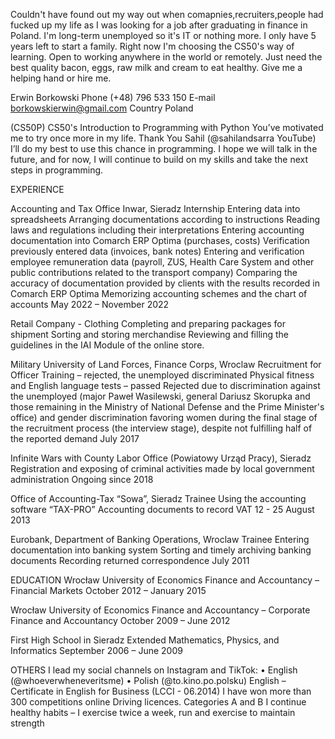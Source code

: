 Couldn't have found out my way out when comapnies,recruiters,people had fucked up my life as I was looking for a job after graduating in finance in Poland.
I'm long-term unemployed so it's IT or nothing more. I only have 5 years left to start a family.
Right now I'm choosing the CS50's way of learning. Open to working anywhere in the world or remotely. Just need the best quality bacon, eggs, raw milk and cream to eat healthy.
Give me a helping hand or hire me.


Erwin Borkowski
Phone (+48) 796 533 150
E-mail borkowskierwin@gmail.com
Country Poland

(CS50P) CS50's Introduction to Programming with Python
You’ve motivated me to try once more in my life.
Thank You Sahil (@sahilandsarra YouTube)
I’ll do my best to use this chance in programming.
I hope we will talk in the future, and for now, I will continue to build on my skills and take
the next steps in programming.

EXPERIENCE

Accounting and Tax Office Inwar, Sieradz
Internship
Entering data into spreadsheets
Arranging documentations according to instructions
Reading laws and regulations including their interpretations
Entering accounting documentation into Comarch ERP Optima (purchases, costs)
Verification previously entered data (invoices, bank notes)
Entering and verification employee remuneration data (payroll, ZUS, Health Care System and
other public contributions related to the transport company)
Comparing the accuracy of documentation provided by clients with the results recorded in
Comarch ERP Optima
Memorizing accounting schemes and the chart of accounts
May 2022 – November 2022

Retail Company - Clothing
Completing and preparing packages for shipment
Sorting and storing merchandise
Reviewing and filling the guidelines in the IAI Module of the online store.

Military University of Land Forces, Finance Corps, Wroclaw
Recruitment for Officer Training – rejected, the unemployed discriminated
Physical fitness and English language tests – passed
Rejected due to discrimination against the unemployed (major Paweł Wasilewski, general
Dariusz Skorupka and those remaining in the Ministry of National Defense and the Prime
Minister's office) and gender discrimination favoring women during the final stage of the
recruitment process (the interview stage), despite not fulfilling half of the reported demand
July 2017

Infinite Wars with County Labor Office (Powiatowy Urząd Pracy), Sieradz
Registration and exposing of criminal activities made by local government administration
Ongoing since 2018

Office of Accounting-Tax “Sowa”, Sieradz
Trainee
Using the accounting software “TAX-PRO”
Accounting documents to record VAT
12 - 25 August 2013

Eurobank, Department of Banking Operations, Wroclaw
Trainee
Entering documentation into banking system
Sorting and timely archiving banking documents
Recording returned correspondence
July 2011

EDUCATION
Wrocław University of Economics
Finance and Accountancy – Financial Markets
October 2012 – January 2015

Wrocław University of Economics
Finance and Accountancy – Corporate Finance and Accountancy
October 2009 – June 2012

First High School in Sieradz
Extended Mathematics, Physics, and Informatics
September 2006 – June 2009

OTHERS
I lead my social channels on Instagram and TikTok:
• English (@whoeverwheneveritsme)
• Polish (@to.kino.po.polsku)
English – Certificate in English for Business (LCCI - 06.2014)
I have won more than 300 competitions online
Driving licences. Categories A and B
I continue healthy habits – I exercise twice a week, run and exercise to maintain strength 
